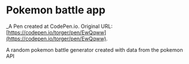 # Pokemon battle app
 _A Pen created at CodePen.io. Original URL: [https://codepen.io/torger/pen/EwQqww](https://codepen.io/torger/pen/EwQqww).

 A random pokemon battle generator created with data from the pokemon API